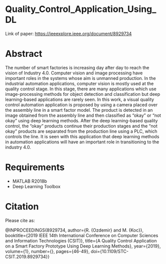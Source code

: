 # Quality_Control_Application_Using_DL

Link of paper: https://ieeexplore.ieee.org/document/8929734

# Abstract

The number of smart factories is increasing day after day to reach the vision of Industry 4.0. Computer vision and image processing have important roles in the systems whose aim is unmanned production. In the industrial automation applications, computer vision is mostly used at the quality control stage. In this stage, there are many applications which use image-processing methods for object detection and classification but deep learning-based applications are rarely seen. In this work, a visual quality control automation application is proposed by using a camera placed over the assembly line in a smart factor model. The product is detected in an image obtained from the assembly line and then classified as “okay” or “not okay” using deep learning methods. After the deep learning-based quality control, the “okay” products continue their production stages and the “not okay” products are separated from the production line using a PLC, which controls the line. It is seen with this application that deep learning methods in automation applications will have an important role in transitioning to the industry 4.0.


# Requirements

* MATLAB R2018b
* Deep Learning Toolbox


# Citation

Please cite as:

@INPROCEEDINGS{8929734,
  author={R. {Ozdemir} and M. {Koc}},
  booktitle={2019 IEEE 14th International Conference on Computer Sciences and Information Technologies (CSIT)}, 
  title={A Quality Control Application on a Smart Factory Prototype Using Deep Learning Methods}, 
  year={2019},
  volume={1},
  number={},
  pages={46-49},
  doi={10.1109/STC-CSIT.2019.8929734}}
